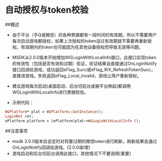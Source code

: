 自动授权与token校验
===
##概述
 - 由于平台（手Q或微信）的各种票据都有一段时间的有效期，所以不需要用户每次启动游戏都授权，如果上次授权的token没过有效期就不需要再重新授权。有效期内的token也可能因为在其他设备授权而导致无效等问题。
 - MSDK从2.0.0版本开始增加WGLoginWithLocalInfo接口，此接口实现token的有效性（包括是否有效和过期）验证，验证结果会直接通过OnLoginNotify接口回调给游戏，成功返回eFlag_Succ或eFlag_WX_RefreshTokenSucc，直接进游戏。失败返回eFlag_Local_Invalid，游戏让用户重新授权。
- 建议游戏每次启动(桌面启动、后台切前台或被平台唤起)都调用WGLoginWithLocalInfo进行票据校验。

 - 示例代码：
```ruby
WGPlatform* plat = WGPlatform::GetInstance();
LoginRet ret;
ePlatform platform = (ePlatform)plat->WGLoginWithLocalInfo ();
```
##注意事项
 - msdk 2.0.0版本后会定时对将要过期的微信token进行刷新，刷新结果会通过OnLoginNotify回调给游戏。[2.0.0i新增]
 - 游戏启动和后台切前台调用此接口，其他情况下不要调用[重要]